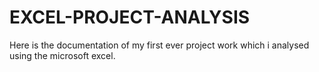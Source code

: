 # EXCEL-PROJECT-ANALYSIS
Here is the documentation of my first ever project work which i analysed using the microsoft excel.
